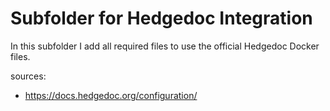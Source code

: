 # Subfolder for Hedgedoc Integration
In this subfolder I add all required files to use the official Hedgedoc Docker files.

sources:
- https://docs.hedgedoc.org/configuration/
        